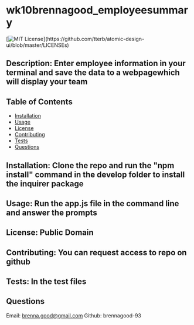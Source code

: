 # wk10brennagood_employeesummary

  [![MIT License](https://img.shields.io/apm/l/atomic-design-ui.svg?)](https://github.com/tterb/atomic-design-ui/blob/master/LICENSEs)
  
  ## Description: Enter employee information in your terminal and save the data to a webpagewhich will display your team
  ## Table of Contents
  * [Installation](#Installation)
  * [Usage](#Usage)
  * [License](#License)
  * [Contributing](#Contributing)
  * [Tests](#Tests)
  * [Questions](#Questions)
  
  ## Installation: Clone the repo and run the "npm install" command in the develop folder to install the inquirer package
  ## Usage: Run the app.js file in the command line and answer the prompts
  ## License: Public Domain
  ## Contributing: You can request access to repo on github
  ## Tests: In the test files
  ## Questions
  Email: brenna.good@gmail.com
  Github: brennagood-93

